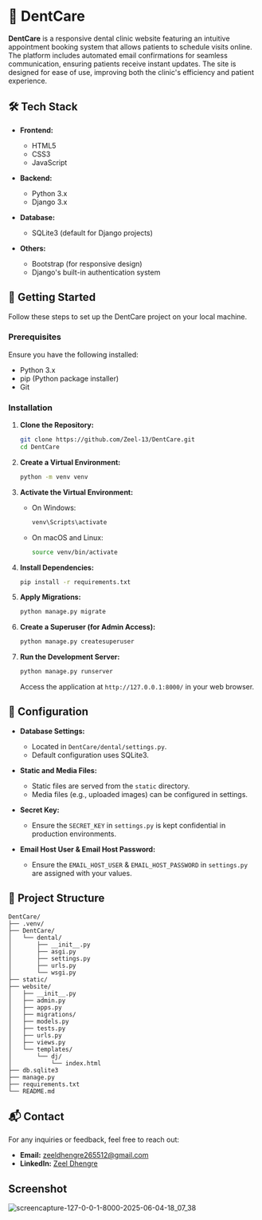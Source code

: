 
# 🦷 DentCare

**DentCare** is a responsive dental clinic website featuring an intuitive appointment booking system that allows patients to schedule visits online. The platform includes automated email confirmations for seamless communication, ensuring patients receive instant updates. The site is designed for ease of use, improving both the clinic's efficiency and patient experience.

## 🛠 Tech Stack

- **Frontend:**
  - HTML5
  - CSS3
  - JavaScript

- **Backend:**
  - Python 3.x
  - Django 3.x

- **Database:**
  - SQLite3 (default for Django projects)

- **Others:**
  - Bootstrap (for responsive design)
  - Django's built-in authentication system

## 🚀 Getting Started

Follow these steps to set up the DentCare project on your local machine.

### Prerequisites

Ensure you have the following installed:

- Python 3.x
- pip (Python package installer)
- Git

### Installation

1. **Clone the Repository:**

   ```bash
   git clone https://github.com/Zeel-13/DentCare.git
   cd DentCare
   ```

2. **Create a Virtual Environment:**

   ```bash
   python -m venv venv
   ```

3. **Activate the Virtual Environment:**

   - On Windows:

     ```bash
     venv\Scripts\activate
     ```

   - On macOS and Linux:

     ```bash
     source venv/bin/activate
     ```

4. **Install Dependencies:**

   ```bash
   pip install -r requirements.txt
   ```

5. **Apply Migrations:**

   ```bash
   python manage.py migrate
   ```

6. **Create a Superuser (for Admin Access):**

   ```bash
   python manage.py createsuperuser
   ```

7. **Run the Development Server:**

   ```bash
   python manage.py runserver
   ```

   Access the application at `http://127.0.0.1:8000/` in your web browser.

## 🔧 Configuration

- **Database Settings:**
  - Located in `DentCare/dental/settings.py`.
  - Default configuration uses SQLite3.

- **Static and Media Files:**
  - Static files are served from the `static` directory.
  - Media files (e.g., uploaded images) can be configured in settings.

- **Secret Key:**
  - Ensure the `SECRET_KEY` in `settings.py` is kept confidential in production environments.

- **Email Host User & Email Host Password:**
  - Ensure the `EMAIL_HOST_USER` & `EMAIL_HOST_PASSWORD` in `settings.py` are assigned with your values.

## 📁 Project Structure

```
DentCare/
├── .venv/
├── DentCare/
│   └── dental/
│       ├── __init__.py
│       ├── asgi.py
│       ├── settings.py
│       ├── urls.py
│       └── wsgi.py
├── static/
├── website/
│   ├── __init__.py
│   ├── admin.py
│   ├── apps.py
│   ├── migrations/
│   ├── models.py
│   ├── tests.py
│   ├── urls.py
│   ├── views.py
│   └── templates/
│       └── dj/
│           └── index.html
├── db.sqlite3
├── manage.py
├── requirements.txt
└── README.md
```

## 📬 Contact

For any inquiries or feedback, feel free to reach out:

- **Email:** zeeldhengre265512@gmail.com
- **LinkedIn:** [Zeel Dhengre](https://www.linkedin.com/in/zeel-dhengre-486771254)

## Screenshot
![screencapture-127-0-0-1-8000-2025-06-04-18_07_38](https://github.com/user-attachments/assets/f8cd4651-1138-4256-a309-e6abd9ed2a35)


